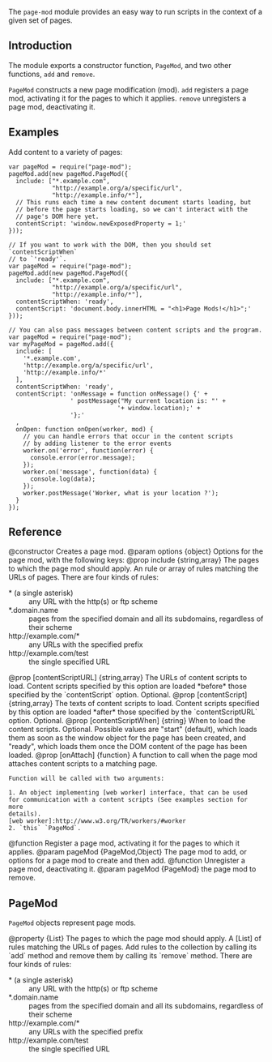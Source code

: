 <!-- contributed by Nickolay Ponomarev [asqueella@gmail.com] -->
<!-- contributed by Myk Melez [myk@mozilla.org] -->
<!-- contributed by Irakli Gozalishvil [gozala@mozilla.com] -->

The `page-mod` module provides an easy way to run scripts in the context of
a given set of pages.

Introduction
------------

The module exports a constructor function, `PageMod`, and two other functions,
`add` and `remove`.

`PageMod` constructs a new page modification (mod).  `add` registers a page mod,
activating it for the pages to which it applies.  `remove` unregisters a page
mod, deactivating it.

Examples
--------

Add content to a variety of pages:

    var pageMod = require("page-mod");
    pageMod.add(new pageMod.PageMod({
      include: ["*.example.com",
                "http://example.org/a/specific/url",
                "http://example.info/*"],
      // This runs each time a new content document starts loading, but
      // before the page starts loading, so we can't interact with the
      // page's DOM here yet.
      contentScript: 'window.newExposedProperty = 1;'
    }));

    // If you want to work with the DOM, then you should set `contentScriptWhen`
    // to `'ready'`.
    var pageMod = require("page-mod");
    pageMod.add(new pageMod.PageMod({
      include: ["*.example.com",
                "http://example.org/a/specific/url",
                "http://example.info/*"],
      contentScriptWhen: 'ready',
      contentScript: 'document.body.innerHTML = "<h1>Page Mods!</h1>";'
    }));

    // You can also pass messages between content scripts and the program.
    var pageMod = require("page-mod");
    var myPageMod = pageMod.add({
      include: [
        '*.example.com',
        'http://example.org/a/specific/url',
        'http://example.info/*'
      ],
      contentScriptWhen: 'ready',
      contentScript: 'onMessage = function onMessage() {' +
                     ' postMessage("My current location is: "' +
                                  '+ window.location);' +
                     '};'
      ,
      onOpen: function onOpen(worker, mod) {
        // you can handle errors that occur in the content scripts
        // by adding listener to the error events
        worker.on('error', function(error) {
          console.error(error.message);
        });
        worker.on('message', function(data) {
          console.log(data);
        });
        worker.postMessage('Worker, what is your location ?');
      }
    });

Reference
---------

<api name="PageMod">
@constructor
Creates a page mod.
@param options {object}
  Options for the page mod, with the following keys:
  @prop include {string,array}
    The pages to which the page mod should apply.  An rule or array of rules
    matching the URLs of pages.  There are four kinds of rules:
    <dl>
      <dt>* (a single asterisk)</dt>
        <dd>any URL with the http(s) or ftp scheme</dd>
      <dt>*.domain.name</dt>
        <dd>
          pages from the specified domain and all its subdomains,
          regardless of their scheme
        </dd>
      <dt>http://example.com/*</dt>
        <dd>any URLs with the specified prefix</dd>
      <dt>http://example.com/test</dt>
        <dd>the single specified URL</dd>
    </dl>
  @prop [contentScriptURL] {string,array}
    The URLs of content scripts to load.  Content scripts specified by this
    option are loaded *before* those specified by the `contentScript` option.
    Optional.
  @prop [contentScript] {string,array}
    The texts of content scripts to load.  Content scripts specified by this
    option are loaded *after* those specified by the `contentScriptURL` option.
    Optional.
  @prop [contentScriptWhen] {string}
    When to load the content scripts.  Optional.
    Possible values are "start" (default), which loads them as soon as
    the window object for the page has been created, and "ready", which loads
    them once the DOM content of the page has been loaded.
  @prop [onAttach] {function}
    A function to call when the page mod attaches content scripts to
    a matching page.

    Function will be called with two arguments:

    1. An object implementing [web worker] interface, that can be used
    for communication with a content scripts (See examples section for more
    details).
    [web worker]:http://www.w3.org/TR/workers/#worker
    2. `this` `PageMod`.
</api>

<api name="add">
@function
Register a page mod, activating it for the pages to which it applies.
@param pageMod {PageMod,Object}
The page mod to add, or options for a page mod to create and then add.
</api>

<api name="remove">
@function
Unregister a page mod, deactivating it.
@param pageMod {PageMod} the page mod to remove.
</api>

PageMod
-------

`PageMod` objects represent page mods.

<api name="include">
@property {List}
The pages to which the page mod should apply.  A [List] of rules matching
the URLs of pages.  Add rules to the collection by calling its `add` method
and remove them by calling its `remove` method.  There are four kinds of rules:
<dl>
  <dt>* (a single asterisk)</dt>
    <dd>any URL with the http(s) or ftp scheme</dd>
  <dt>*.domain.name</dt>
    <dd>
      pages from the specified domain and all its subdomains,
      regardless of their scheme
    </dd>
  <dt>http://example.com/*</dt>
    <dd>any URLs with the specified prefix</dd>
  <dt>http://example.com/test</dt>
    <dd>the single specified URL</dd>
</dl>

[List]:https://jetpack.mozillalabs.com/sdk/latest/docs/#module/jetpack-core/list
</api>

